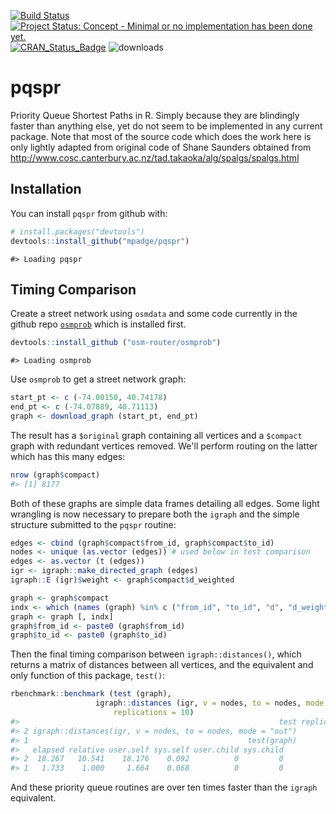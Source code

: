 <!-- README.md is generated from README.Rmd. Please edit that file -->
[![Build Status](https://travis-ci.org/mpadge/pqspr.svg)](https://travis-ci.org/mpadge/pqspr) [![Project Status: Concept - Minimal or no implementation has been done yet.](http://www.repostatus.org/badges/0.1.0/concept.svg)](http://www.repostatus.org/#concept) [![CRAN\_Status\_Badge](http://www.r-pkg.org/badges/version/pqspr)](http://cran.r-project.org/web/packages/pqspr) ![downloads](http://cranlogs.r-pkg.org/badges/grand-total/pqspr)

pqspr
=====

Priority Queue Shortest Paths in R. Simply because they are blindingly faster than anything else, yet do not seem to be implemented in any current package. Note that most of the source code which does the work here is only lightly adapted from original code of Shane Saunders obtained from <http://www.cosc.canterbury.ac.nz/tad.takaoka/alg/spalgs/spalgs.html>

Installation
------------

You can install `pqspr` from github with:

``` r
# install.packages("devtools")
devtools::install_github("mpadge/pqspr")
```

    #> Loading pqspr

Timing Comparison
-----------------

Create a street network using `osmdata` and some code currently in the github repo [`osmprob`](https://github.com/osm-router/osmprob) which is installed first.

``` r
devtools::install_github ("osm-router/osmprob")
```

    #> Loading osmprob

Use `osmprob` to get a street network graph:

``` r
start_pt <- c (-74.00150, 40.74178)
end_pt <- c (-74.07889, 40.71113)
graph <- download_graph (start_pt, end_pt)
```

The result has a `$original` graph containing all vertices and a `$compact` graph with redundant vertices removed. We'll perform routing on the latter which has this many edges:

``` r
nrow (graph$compact)
#> [1] 8177
```

Both of these graphs are simple data frames detailing all edges. Some light wrangling is now necessary to prepare both the `igraph` and the simple structure submitted to the `pqspr` routine:

``` r
edges <- cbind (graph$compact$from_id, graph$compact$to_id)
nodes <- unique (as.vector (edges)) # used below in test comparison
edges <- as.vector (t (edges))
igr <- igraph::make_directed_graph (edges)
igraph::E (igr)$weight <- graph$compact$d_weighted

graph <- graph$compact
indx <- which (names (graph) %in% c ("from_id", "to_id", "d", "d_weighted"))
graph <- graph [, indx]
graph$from_id <- paste0 (graph$from_id)
graph$to_id <- paste0 (graph$to_id)
```

Then the final timing comparison between `igraph::distances()`, which returns a matrix of distances between all vertices, and the equivalent and only function of this package, `test()`:

``` r
rbenchmark::benchmark (test (graph),
                   igraph::distances (igr, v = nodes, to = nodes, mode = "out"),
                       replications = 10)
#>                                                          test replications
#> 2 igraph::distances(igr, v = nodes, to = nodes, mode = "out")           10
#> 1                                                 test(graph)           10
#>   elapsed relative user.self sys.self user.child sys.child
#> 2  18.267   10.541    18.176    0.092          0         0
#> 1   1.733    1.000     1.664    0.068          0         0
```

And these priority queue routines are over ten times faster than the `igraph` equivalent.
